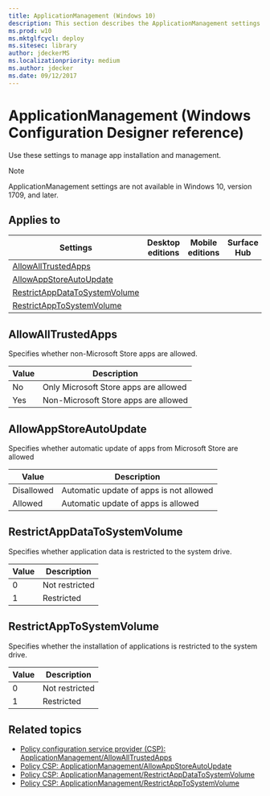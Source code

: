```yaml
---
title: ApplicationManagement (Windows 10)
description: This section describes the ApplicationManagement settings that you can configure in provisioning packages for Windows 10 using Windows Configuration Designer.
ms.prod: w10
ms.mktglfcycl: deploy
ms.sitesec: library
author: jdeckerMS
ms.localizationpriority: medium
ms.author: jdecker
ms.date: 09/12/2017
---
```


# ApplicationManagement (Windows Configuration Designer reference)

Use these settings to manage app installation and management.

>[!NOTE]
>ApplicationManagement settings are not available in Windows 10, version 1709, and later.

## Applies to

| Settings | Desktop editions | Mobile editions | Surface Hub | HoloLens | IoT Core |
| --- | :---: | :---: | :---: | :---: | :---: |
| [AllowAllTrustedApps](#allowalltrustedapps) |  |  |  |  | X |
| [AllowAppStoreAutoUpdate](#allowappstoreautoupdate) |  |   |  |   |  X |
| [RestrictAppDataToSystemVolume](#restrictappdatatosystemvolume) |  |   |  |   |  X |
| [RestrictAppToSystemVolume](#restrictapptosystemvolume) |  |  |  |  | X |

## AllowAllTrustedApps

Specifies whether non-Microsoft Store apps are allowed.

| Value | Description |
| --- | --- |
| No | Only Microsoft Store apps are allowed  |
| Yes  | Non-Microsoft Store apps are allowed  |

## AllowAppStoreAutoUpdate

Specifies whether automatic update of apps from Microsoft Store are allowed

| Value | Description |
| --- | --- |
| Disallowed  | Automatic update of apps is not allowed  |
| Allowed | Automatic update of apps is allowed |


## RestrictAppDataToSystemVolume

Specifies whether application data is restricted to the system drive.

| Value | Description |
| --- | --- |
| 0  | Not restricted  |
| 1 | Restricted |


## RestrictAppToSystemVolume

Specifies whether the installation of applications is restricted to the system drive.

| Value | Description |
| --- | --- |
| 0  | Not restricted  |
| 1 | Restricted |

## Related topics

- [Policy configuration service provider (CSP): ApplicationManagement/AllowAllTrustedApps](https://msdn.microsoft.com/windows/hardware/commercialize/customize/mdm/policy-configuration-service-provider#applicationmanagement-allowalltrustedapps)
- [Policy CSP: ApplicationManagement/AllowAppStoreAutoUpdate](https://msdn.microsoft.com/windows/hardware/commercialize/customize/mdm/policy-configuration-service-provider#applicationmanagement-allowappstoreautoupdate)
- [Policy CSP: ApplicationManagement/RestrictAppDataToSystemVolume](https://msdn.microsoft.com/windows/hardware/commercialize/customize/mdm/policy-configuration-service-provider#applicationmanagement-restrictappdatatosystemvolume)
- [Policy CSP: ApplicationManagement/RestrictAppToSystemVolume](https://msdn.microsoft.com/windows/hardware/commercialize/customize/mdm/policy-configuration-service-provider#applicationmanagement-restrictapptosystemvolume)